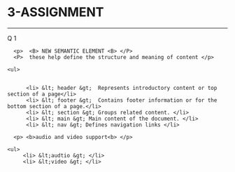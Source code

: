 # 3-ASSIGNMENT
<hr>

Q 1 
<!DOCTYPE>

<html>
       <head> 
               <title> List out the features of HTML5   </title>
       </head>

<body>
      
      <p>  <B> NEW SEMANTIC ELEMENT <B> </P>
      <P>  these help define the structure and meaning of content </p>

    <ul>  
           

          <li> &lt; header &gt;  Represents introductory content or top section of a page</li>
          <li> &lt; footer &gt;  Contains footer information or for the bottom section of a page.</li>
          <li> &lt; section &gt; Groups related content. </li>
          <li> &lt; main &gt; Main content of the document. </li>
          <li> &lt; nav &gt; Defines navigation links </li>

 </ul>

      <p> <b>audio and video support<b> </p>

    <ul>
         <li> &lt;audtio &gt; </li>
         <li> &lt;video &gt; </li>


   </ul>



</body>
</html>
